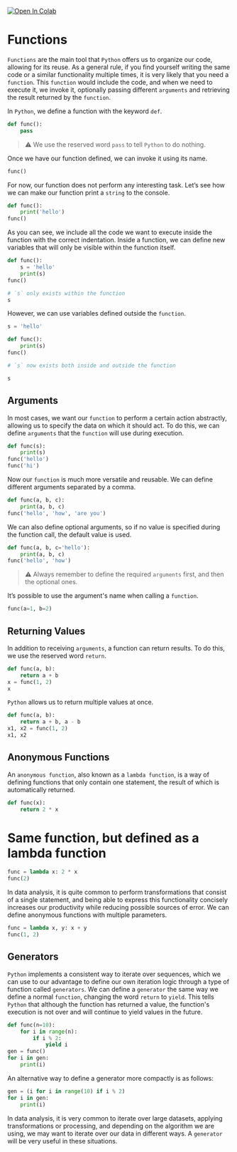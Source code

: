 
[![Open In Colab](https://colab.research.google.com/assets/colab-badge.svg)](https://colab.research.google.com/github/pmRaul/DA-Python/blob/main/04_Python_Functions/04_Python_Functions.ipynb)

# Functions
`Functions` are the main tool that `Python` offers us to organize our code, allowing for its reuse. As a general rule, if you find yourself writing the same code or a similar functionality multiple times, it is very likely that you need a `function`. This `function` would include the code, and when we need to execute it, we invoke it, optionally passing different `arguments` and retrieving the result returned by the `function`.

In `Python`, we define a function with the keyword `def`.

```python
def func():
    pass
```

> ⚠️ We use the reserved word `pass` to tell `Python` to do nothing.

Once we have our function defined, we can invoke it using its name.

```python
func()
```

For now, our function does not perform any interesting task. Let’s see how we can make our function print a `string` to the console.

```python
def func():
    print('hello')
func()
```

As you can see, we include all the code we want to execute inside the function with the correct indentation. Inside a function, we can define new variables that will only be visible within the function itself.

```python
def func():
    s = 'hello'
    print(s)
func()
```


```python
# `s` only exists within the function
s
```

However, we can use variables defined outside the `function`.

```python
s = 'hello'

def func():
    print(s)
func()
```

```python
# `s` now exists both inside and outside the function

s
```

## Arguments
In most cases, we want our `function` to perform a certain action abstractly, allowing us to specify the data on which it should act. To do this, we can define `arguments` that the `function` will use during execution.

```python
def func(s):
    print(s)
func('hello')
func('hi')
```

Now our `function` is much more versatile and reusable. We can define different arguments separated by a comma.

```python
def func(a, b, c):
    print(a, b, c)
func('hello', 'how', 'are you')
```

We can also define optional arguments, so if no value is specified during the function call, the default value is used.

```python
def func(a, b, c='hello'):
    print(a, b, c)
func('hello', 'how')
```

> ⚠️ Always remember to define the required `arguments` first, and then the optional ones.

It’s possible to use the argument's name when calling a `function`.

```python
func(a=1, b=2)
```

## Returning Values
In addition to receiving `arguments`, a function can return results. To do this, we use the reserved word `return`.

```python
def func(a, b):
    return a + b
x = func(1, 2)
x
```

`Python` allows us to return multiple values at once.

```python
def func(a, b):
    return a + b, a - b
x1, x2 = func(1, 2)
x1, x2
```

## Anonymous Functions
An `anonymous function`, also known as a `lambda function`, is a way of defining functions that only contain one statement, the result of which is automatically returned.

```python
def func(x):
    return 2 * x
```

# Same function, but defined as a lambda function

```python
func = lambda x: 2 * x
func(2)
```

In data analysis, it is quite common to perform transformations that consist of a single statement, and being able to express this functionality concisely increases our productivity while reducing possible sources of error. We can define anonymous functions with multiple parameters.

```python
func = lambda x, y: x + y
func(1, 2)
```

## Generators
`Python` implements a consistent way to iterate over sequences, which we can use to our advantage to define our own iteration logic through a type of function called `generators`. We can define a `generator` the same way we define a normal `function`, changing the word `return` to `yield`. This tells `Python` that although the function has returned a value, the function's execution is not over and will continue to yield values in the future.

```python
def func(n=10):
    for i in range(n):
        if i % 2:
            yield i
gen = func()
for i in gen:
    print(i)
```

An alternative way to define a generator more compactly is as follows:

```python
gen = (i for i in range(10) if i % 2)
for i in gen:
    print(i)
```

In data analysis, it is very common to iterate over large datasets, applying transformations or processing, and depending on the algorithm we are using, we may want to iterate over our data in different ways. A `generator` will be very useful in these situations.
